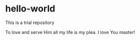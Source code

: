 # hello-world
This is a trial repository

To love and serve Him all my life is my plea. I love You master!
